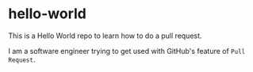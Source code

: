 # hello-world
This is a Hello World repo to learn how to do a pull request.

I am a software engineer trying to get used with GitHub's feature of `Pull Request`.
